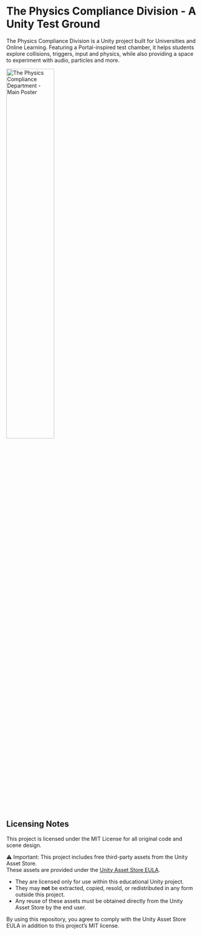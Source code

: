 # The Physics Compliance Division - A Unity Test Ground
The Physics Compliance Division is a Unity project built for Universities and Online Learning. Featuring a Portal-inspired test chamber, it helps students explore collisions, triggers, input and physics, while also providing a space to experiment with audio, particles and more.

<img src="https://github.com/user-attachments/assets/b87b1ed2-7629-4598-90e1-2296fca9ad72" alt="The Physics Compliance Department - Main Poster" width="50%" />

## Licensing Notes

This project is licensed under the MIT License for all original code and scene design.

⚠️ Important: This project includes free third-party assets from the Unity Asset Store.  
These assets are provided under the [Unity Asset Store EULA](https://unity.com/legal/as-terms).  
- They are licensed only for use within this educational Unity project.  
- They may **not** be extracted, copied, resold, or redistributed in any form outside this project.  
- Any reuse of these assets must be obtained directly from the Unity Asset Store by the end user.  

By using this repository, you agree to comply with the Unity Asset Store EULA in addition to this project’s MIT license.

